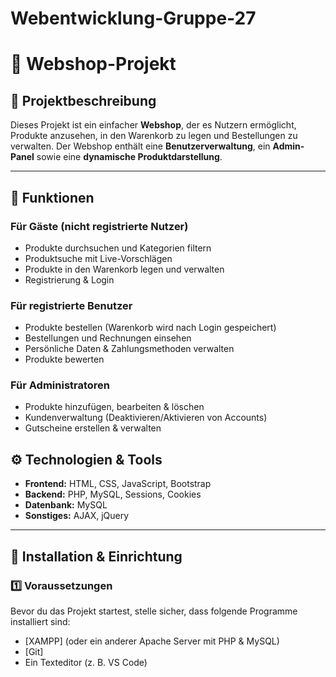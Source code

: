 # Webentwicklung-Gruppe-27

# 🛒 Webshop-Projekt  

## 📌 Projektbeschreibung  
Dieses Projekt ist ein einfacher **Webshop**, der es Nutzern ermöglicht, Produkte anzusehen, in den Warenkorb zu legen und Bestellungen zu verwalten. Der Webshop enthält eine **Benutzerverwaltung**, ein **Admin-Panel** sowie eine **dynamische Produktdarstellung**.  

-------------------------------------------------------------------------------------------------------------------------------------------------------------------------------------------------------------------------------

## 🚀 Funktionen  
###  **Für Gäste (nicht registrierte Nutzer)**
- Produkte durchsuchen und Kategorien filtern  
- Produktsuche mit Live-Vorschlägen  
- Produkte in den Warenkorb legen und verwalten  
- Registrierung & Login  

###  **Für registrierte Benutzer**
- Produkte bestellen (Warenkorb wird nach Login gespeichert)  
- Bestellungen und Rechnungen einsehen  
- Persönliche Daten & Zahlungsmethoden verwalten  
- Produkte bewerten  

###  **Für Administratoren**
- Produkte hinzufügen, bearbeiten & löschen  
- Kundenverwaltung (Deaktivieren/Aktivieren von Accounts)  
- Gutscheine erstellen & verwalten  

## ⚙️ Technologien & Tools  
- **Frontend:** HTML, CSS, JavaScript, Bootstrap  
- **Backend:** PHP, MySQL, Sessions, Cookies  
- **Datenbank:** MySQL  
- **Sonstiges:** AJAX, jQuery  

-------------------------------------------------------------------------------------------------------------------------------------------------------------------------------------------------------------------------------

## 🔧 Installation & Einrichtung  

### **1️⃣ Voraussetzungen**  
Bevor du das Projekt startest, stelle sicher, dass folgende Programme installiert sind:  
- [XAMPP] (oder ein anderer Apache Server mit PHP & MySQL)  
- [Git]
- Ein Texteditor (z. B. VS Code)  
